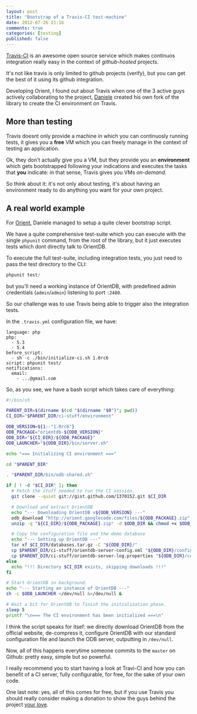 ```yaml
---
layout: post
title: "Bootstrap of a Travis-CI test-machine"
date: 2012-07-26 21:16
comments: true
categories: [testing]
published: false
---
```


[Travis-CI]() is an awesome open source service which
makes continuos integration really easy in the context
of *github-hosted* projects.

<!-- more -->

It's not like travis is only limited to github projects
(verify), but you can get the best of it using its
github integration.

Developing Orient, I found out about Travis when one of
the 3 active guys actively collaborating to the project,
[Daniele]() created his own fork of the library to create
the CI environment on Travis.

## More than testing

Travis doesnt only provide a machine in which you can
continuosly running tests, it gives you a **free** VM
which you can freely manage in the context of testing
an application.

Ok, they don't actually give you a VM, but they provide
you an **environment** which gets bootstrapped following
your indications and executes the tasks that **you**
indicate: in that sense, Travis gives you VMs
*on-demand*.

So think about it: it's not only about testing, it's about
having an environment ready to do anything you want for
your own project.

## A real world example

For [Orient](), Daniele managed to setup a quite clever
bootstrap script.

We have a quite comprehensive test-suite which you can
execute with the single `phpunit` command, from the root
of the library, but it just executes tests which dont
directly talk to OrientDB.

To execute the full test-suite, including integration
tests, you just need to pass the test directory to the
CLI:

``` php
phpunit test/
```

but you'll need a working instance of OrientDB, with
predefined admin credentials (`admin`/`admin`) listening
to port `:2480`.

So our challenge was to use Travis being able to trigger
also the integration tests.

In the `.travis.yml` configuration file, we have:

```
language: php
php:
  - 5.3
  - 5.4
before_script:
  - sh -c ./bin/initialize-ci.sh 1.0rc6
script: phpunit test/
notifications:
  email:
    - ...@gmail.com
```

So, as you see, we have a bash script which
takes care of everything:

``` bash ./bin/initialize-ci.sh 1.0rc6
#!/bin/sh

PARENT_DIR=$(dirname $(cd "$(dirname "$0")"; pwd))
CI_DIR="$PARENT_DIR/ci-stuff/environment"

ODB_VERSION=${1:-"1.0rc6"}
ODB_PACKAGE="orientdb-${ODB_VERSION}"
ODB_DIR="${CI_DIR}/${ODB_PACKAGE}"
ODB_LAUNCHER="${ODB_DIR}/bin/server.sh"

echo "=== Initializing CI environment ==="

cd "$PARENT_DIR"

. "$PARENT_DIR/bin/odb-shared.sh"

if [ ! -d "$CI_DIR" ]; then
  # Fetch the stuff needed to run the CI session.
  git clone --quiet git://gist.github.com/1370152.git $CI_DIR

  # Download and extract OrientDB
  echo "--- Downloading OrientDB v${ODB_VERSION} ---"
  odb_download "http://orient.googlecode.com/files/${ODB_PACKAGE}.zip" $CI_DIR
  unzip -q "${CI_DIR}/${ODB_PACKAGE}.zip" -d $ODB_DIR && chmod +x $ODB_LAUNCHER

  # Copy the configuration file and the demo database
  echo "--- Setting up OrientDB ---"
  tar xf $CI_DIR/databases.tar.gz -C "${ODB_DIR}/"
  cp $PARENT_DIR/ci-stuff/orientdb-server-config.xml "${ODB_DIR}/config/"
  cp $PARENT_DIR/ci-stuff/orientdb-server-log.properties "${ODB_DIR}/config/"
else
  echo "!!! Directory $CI_DIR exists, skipping downloads !!!"
fi

# Start OrientDB in background.
echo "--- Starting an instance of OrientDB ---"
sh -c $ODB_LAUNCHER </dev/null &>/dev/null &

# Wait a bit for OrientDB to finish the initialization phase.
sleep 5
printf "\n=== The CI environment has been initialized ===\n"
```

I think the script speaks for itsef: we directly download
OrientDB from the official website, de-compress it, configure
OrientDB with our standard configuration file and launch the
ODB server, outputting in `/dev/null`.

Now, all of this happens everytime someone commits to the `master`
on Github: pretty easy, simple but so powerful.

I really recommend you to start having a look at Travi-CI
and how you can benefit of a CI server, fully configurable,
for free, for the sake of your own code.

One last note: yes, all of this comes for free, but if you use
Travis you should really consider making a donation to
show the guys behind the project [your love]().
